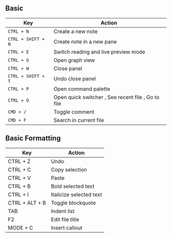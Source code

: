 
## Basic 

| Key                  | Action                                             |
| -------------------- | -------------------------------------------------- |
| ` CTRL + N `         | Create a new note                                  |
| ` CTRL + SHIFT + N ` | Create note in a new pane                          |
| ` CTRL + E `         | Switch reading and live preview mode               |
| ` CTRL + G `         | Open graph view                                    |
| ` CTRL + W `         | Close panel                                        |
| ` CTRL + SHIFT + T ` | Undo close panel                                   |
| ` CTRL + P `         | Open command palette                               |
| ` CTRL + O `         | Open quick switcher , See recent file , Go to file |
| ` CMD + / `          | Toggle comment                                     |
| ` CMD + F `                     |      Search in current file |                                              |


## Basic Formatting

| Key          | Action                  |
| ------------ | ----------------------- |
| CTRL + Z     | Undo                    |
| CTRL + C     | Copy selection          |
| CTRL + V     | Paste                   |
| CTRL + B     | Bold selected text      |
| CTRL + I     | Italicize selected text |
| CTRL + ALT + B     | Toggle blockquote       |
| TAB          | Indent list             |
| F2   | Edit file title           |
| MODE + C    |    Insert callout                    |

